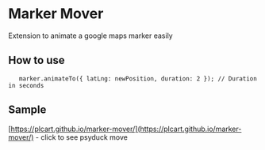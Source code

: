 # Marker Mover

Extension to animate a google maps marker easily

## How to use

       marker.animateTo({ latLng: newPosition, duration: 2 }); // Duration in seconds
       
## Sample

[https://plcart.github.io/marker-mover/](https://plcart.github.io/marker-mover/) - click to see psyduck move
